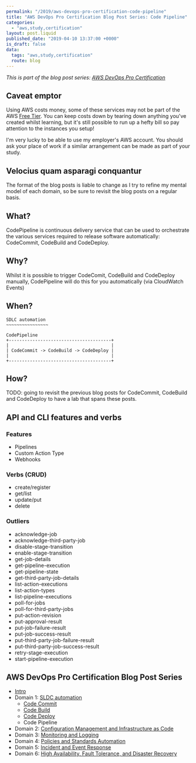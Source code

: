 ```yaml
---
permalink: "/2019/aws-devops-pro-certification-code-pipeline"
title: "AWS DevOps Pro Certification Blog Post Series: Code Pipeline"
categories:
  - "aws,study,certification"
layout: post.liquid
published_date: "2019-04-10 13:37:00 +0000"
is_draft: false
data:
  tags: "aws,study,certification"
  route: blog
---
```


_This is part of the blog post series: [AWS DevOps Pro Certification](/2019/aws-devops-pro-certification-intro/)_

## Caveat emptor

Using AWS costs money, some of these services may not be part of the AWS [Free Tier](https://aws.amazon.com/free/). You can keep costs down by tearing down anything you've created whilst learning, but it's still possible to run up a hefty bill so pay attention to the instances you setup!

I'm very lucky to be able to use my employer's AWS account. You should ask your place of work if a similar arrangement can be made as part of your study.

## Velocius quam asparagi conquantur

The format of the blog posts is liable to change as I try to refine my mental model of each domain, so be sure to revisit the blog posts on a regular basis.

## What?

CodePipeline is continuous delivery service that can be used to orchestrate the various services required to release software automatically: CodeCommit, CodeBuild and CodeDeploy.

## Why?

Whilst it is possible to trigger CodeComit, CodeBuild and CodeDeploy manually, CodePipeline will do this for you automatically (via CloudWatch Events)

## When?

```text
SDLC automation
~~~~~~~~~~~~~~~~

CodePipeline
+---------------------------------------+
|                                       |
| CodeCommit -> CodeBuild -> CodeDeploy |
|                                       |
+---------------------------------------+
```

## How?

TODO: going to revisit the previous blog posts for CodeCommit, CodeBuild and CodeDeploy to have a lab that spans these posts.

## API and CLI features and verbs

### Features

- Pipelines
- Custom Action Type
- Webhooks

### Verbs (CRUD)

- create/register
- get/list
- update/put
- delete

### Outliers

- acknowledge-job
- acknowledge-third-party-job
- disable-stage-transition
- enable-stage-transition
- get-job-details
- get-pipeline-execution
- get-pipeline-state
- get-third-party-job-details
- list-action-executions
- list-action-types
- list-pipeline-executions
- poll-for-jobs
- poll-for-third-party-jobs
- put-action-revision
- put-approval-result
- put-job-failure-result
- put-job-success-result
- put-third-party-job-failure-result
- put-third-party-job-success-result
- retry-stage-execution
- start-pipeline-execution

## AWS DevOps Pro Certification Blog Post Series

- [Intro](/2019/aws-devops-pro-certification-intro/)
- Domain 1: [SLDC automation](/2019/aws-devops-pro-certification-sdlc-intro/)
  - [Code Commit](/2019/aws-devops-pro-certification-code-commit/)
  - [Code Build](/2019/aws-devops-pro-certification-code-build/)
  - [Code Deploy](/2019/aws-devops-pro-certification-code-deploy/)
  - Code Pipeline
- Domain 2: [Configuration Management and Infrastructure as Code](/2019/aws-devops-pro-certification-configuration-management-and-infrastructure-as-code-intro)
- Domain 3: [Monitoring and Logging](/2019/aws-devops-pro-certification-monitoring-and-logging)
- Domain 4: [Policies and Standards Automation](/2019/aws-devops-pro-certification-policy-standards-automation/)
- Domain 5: [Incident and Event Response](/2019/aws-devops-pro-certification-incident-and-event-response/)
- Domain 6: [High Availability, Fault Tolerance, and Disaster Recovery](/2019/aws-devops-pro-certification-high-availability-fault-tolerance-disaster-recover/)
